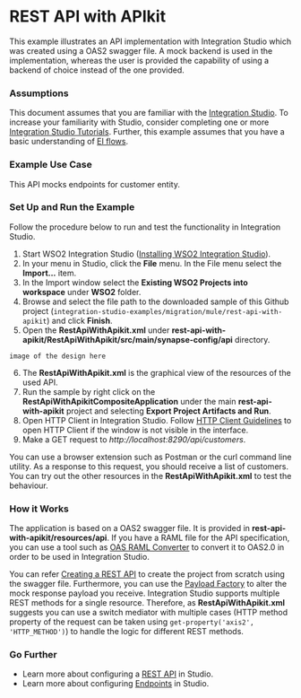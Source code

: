 # REST API with APIkit

This example illustrates an API implementation with Integration Studio which was created using a OAS2 swagger file. A mock backend is used in the implementation, whereas the user is provided the capability of using a backend of choice instead of the one provided.

### Assumptions ###

This document assumes that you are familiar with the [Integration Studio](https://ei.docs.wso2.com/en/latest/micro-integrator/develop/WSO2-Integration-Studio/). To increase your familiarity with Studio, consider completing one or more [Integration Studio Tutorials](https://ei.docs.wso2.com/en/latest/micro-integrator/use-cases/integration-use-cases/). Further, this example assumes that you have a basic understanding of [EI flows](https://ei.docs.wso2.com/en/latest/micro-integrator/overview/key-concepts/).

### Example Use Case ###

This API mocks endpoints for customer entity.

### Set Up and Run the Example ###

Follow the procedure below to run and test the functionality in Integration Studio.

1. Start WSO2 Integration Studio ([Installing WSO2 Integration Studio](https://ei.docs.wso2.com/en/latest/micro-integrator/develop/installing-WSO2-Integration-Studio/)).
2. In your menu in Studio, click the **File** menu. In the File menu select the **Import...** item.
3. In the Import window select the **Existing WSO2 Projects into workspace** under **WSO2** folder.
4. Browse and select the file path to the downloaded sample of this Github project
(``integration-studio-examples/migration/mule/rest-api-with-apikit``) and click **Finish**.
5. Open the **RestApiWithApikit.xml** under **rest-api-with-apikit/RestApiWithApikit/src/main/synapse-config/api** 
directory.

`image of the design here`

6. The **RestApiWithApikit.xml** is the graphical view of the resources of the used API.
7. Run the sample by right click on the **RestApiWithApikitCompositeApplication** under the main **rest-api-with-apikit** project and selecting **Export Project Artifacts and Run**.
8. Open HTTP Client in Integration Studio. Follow [HTTP Client Guidelines](../../../docs/common/adding-http-client-to-integration-studio.md)
to open HTTP Client if the window is not visible in the interface.
9. Make a GET request to *http://localhost:8290/api/customers*.

You can use a browser extension such as Postman or the curl command line utility. As a response to this request, you should receive a list of customers. You can try out the other resources in the **RestApiWithApikit.xml** to test the behaviour.

### How it Works ###

The application is based on a OAS2 swagger file. It is provided in **rest-api-with-apikit/resources/api**. If you have a RAML file for the API specification, you can use a tool such as [OAS RAML Converter](https://mulesoft.github.io/oas-raml-converter/) to convert it to OAS2.0 in order to be used in Integration Studio.

You can refer [Creating a REST API](https://ei.docs.wso2.com/en/latest/micro-integrator/develop/creating-artifacts/creating-an-api/) to create the project from scratch using the swagger file. Furthermore, you can use the [Payload Factory](https://ei.docs.wso2.com/en/latest/micro-integrator/references/mediators/payloadFactory-Mediator/) to alter the mock response payload you receive. Integration Studio supports multiple REST methods for a single resource. Therefore, as **RestApiWithApikit.xml** suggests you can use a switch mediator with multiple cases (HTTP method property of the request can be taken using `get-property('axis2', 'HTTP_METHOD')`) to handle the logic for different REST methods.

### Go Further 

* Learn more about configuring a [REST API](https://ei.docs.wso2.com/en/latest/micro-integrator/references/synapse-properties/rest-api-properties/) in Studio.
* Learn more about configuring [Endpoints](https://ei.docs.wso2.com/en/latest/micro-integrator/references/synapse-properties/endpoint-properties/) in Studio.
